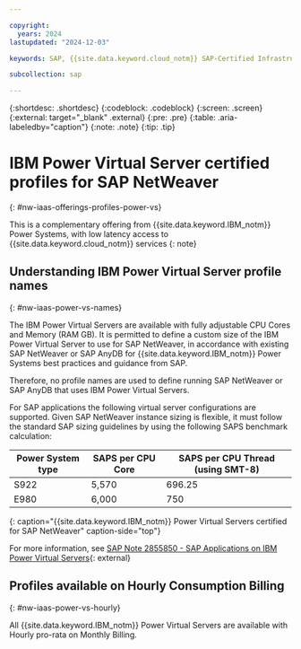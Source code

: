 ```yaml
---

copyright:
  years: 2024
lastupdated: "2024-12-03"

keywords: SAP, {{site.data.keyword.cloud_notm}} SAP-Certified Infrastructure, {{site.data.keyword.ibm_cloud_sap}}, SAP Workloads

subcollection: sap

---
```


{:shortdesc: .shortdesc}
{:codeblock: .codeblock}
{:screen: .screen}
{:external: target="_blank" .external}
{:pre: .pre}
{:table: .aria-labeledby="caption"}
{:note: .note}
{:tip: .tip}

# IBM Power Virtual Server certified profiles for SAP NetWeaver
{: #nw-iaas-offerings-profiles-power-vs}

This is a complementary offering from {{site.data.keyword.IBM_notm}} Power Systems, with low latency access to {{site.data.keyword.cloud_notm}} services
{: note}

## Understanding IBM Power Virtual Server profile names
{: #nw-iaas-power-vs-names}

The IBM Power Virtual Servers are available with fully adjustable CPU Cores and Memory (RAM GB). It is permitted to define a custom size of the IBM Power Virtual Server to use for SAP NetWeaver, in accordance with existing SAP NetWeaver or SAP AnyDB for {{site.data.keyword.IBM_notm}} Power Systems best practices and guidance from SAP.

Therefore, no profile names are used to define running SAP NetWeaver or SAP AnyDB that uses IBM Power Virtual Servers.

For SAP applications the following virtual server configurations are supported. Given SAP NetWeaver instance sizing is flexible, it must follow the standard SAP sizing guidelines by using the following SAPS benchmark calculation:

| **Power System type** | **SAPS per CPU Core** | **SAPS per CPU Thread (using SMT-8)** |
| -- | -- | -- |
| S922 | 5,570 | 696.25 |
| E980 | 6,000 | 750 |
{: caption="{{site.data.keyword.IBM_notm}} Power Virtual Servers certified for SAP NetWeaver" caption-side="top"}

For more information, see [SAP Note 2855850 - SAP Applications on IBM Power Virtual Servers](https://me.sap.com/notes/2855850){: external}


## Profiles available on Hourly Consumption Billing
{: #nw-iaas-power-vs-hourly}

All {{site.data.keyword.IBM_notm}} Power Virtual Servers are available with Hourly pro-rata on Monthly Billing.
